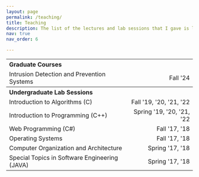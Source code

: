 ```yaml
---
layout: page
permalink: /teaching/
title: Teaching
description: The list of the lectures and lab sessions that I gave is listed in the below.
nav: true
nav_order: 6

---
```


<table style="width: 100%; border-collapse: collapse;">
  <tr>
    <th colspan="2" style="text-align: left;">Graduate Courses</th>
  </tr>
  <tr>
    <td style="text-align: left;">Intrusion Detection and Prevention Systems</td>
    <td style="text-align: right;">Fall '24</td>
  </tr>
  <tr>
    <th colspan="2" style="text-align: left;">Undergraduate Lab Sessions</th>
  </tr>
  <tr>
    <td style="text-align: left;">Introduction to Algorithms (C)</td>
    <td style="text-align: right;">Fall '19, '20, '21, '22</td>
  </tr>
  <tr>
    <td style="text-align: left;">Introduction to Programming (C++)</td>
    <td style="text-align: right;">Spring '19, '20, '21, '22</td>
  </tr>
  <tr>
    <td style="text-align: left;">Web Programming (C#)</td>
    <td style="text-align: right;">Fall '17, '18</td>
  </tr>
  <tr>
    <td style="text-align: left;">Operating Systems</td>
    <td style="text-align: right;">Fall '17, '18</td>
  </tr>
  <tr>
    <td style="text-align: left;">Computer Organization and Architecture</td>
    <td style="text-align: right;">Spring '17, '18</td>
  </tr>
  <tr>
    <td style="text-align: left;">Special Topics in Software Engineering (JAVA)</td>
    <td style="text-align: right;">Spring '17, '18</td>
  </tr>
</table>
